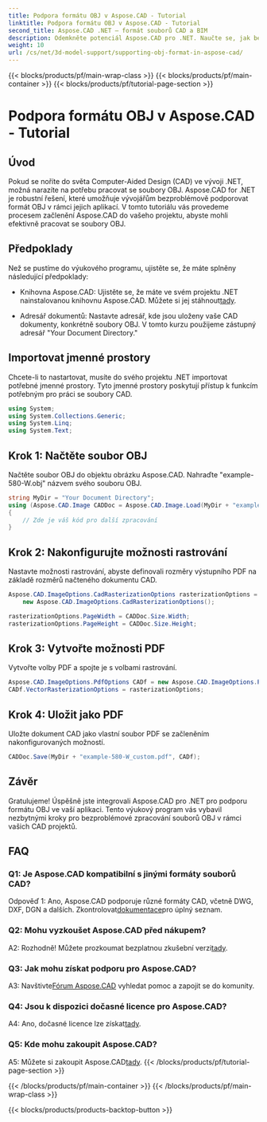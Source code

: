 ```yaml
---
title: Podpora formátu OBJ v Aspose.CAD - Tutorial
linktitle: Podpora formátu OBJ v Aspose.CAD - Tutorial
second_title: Aspose.CAD .NET – formát souborů CAD a BIM
description: Odemkněte potenciál Aspose.CAD pro .NET. Naučte se, jak bezproblémově podporovat formát OBJ ve vašich CAD aplikacích, pomocí tohoto podrobného návodu.
weight: 10
url: /cs/net/3d-model-support/supporting-obj-format-in-aspose-cad/
---
```


{{< blocks/products/pf/main-wrap-class >}}
{{< blocks/products/pf/main-container >}}
{{< blocks/products/pf/tutorial-page-section >}}

# Podpora formátu OBJ v Aspose.CAD - Tutorial

## Úvod

Pokud se noříte do světa Computer-Aided Design (CAD) ve vývoji .NET, možná narazíte na potřebu pracovat se soubory OBJ. Aspose.CAD for .NET je robustní řešení, které umožňuje vývojářům bezproblémově podporovat formát OBJ v rámci jejich aplikací. V tomto tutoriálu vás provedeme procesem začlenění Aspose.CAD do vašeho projektu, abyste mohli efektivně pracovat se soubory OBJ.

## Předpoklady

Než se pustíme do výukového programu, ujistěte se, že máte splněny následující předpoklady:

-  Knihovna Aspose.CAD: Ujistěte se, že máte ve svém projektu .NET nainstalovanou knihovnu Aspose.CAD. Můžete si jej stáhnout[tady](https://releases.aspose.com/cad/net/).

- Adresář dokumentů: Nastavte adresář, kde jsou uloženy vaše CAD dokumenty, konkrétně soubory OBJ. V tomto kurzu použijeme zástupný adresář "Your Document Directory."

## Importovat jmenné prostory

Chcete-li to nastartovat, musíte do svého projektu .NET importovat potřebné jmenné prostory. Tyto jmenné prostory poskytují přístup k funkcím potřebným pro práci se soubory CAD.

```csharp
using System;
using System.Collections.Generic;
using System.Linq;
using System.Text;
```


## Krok 1: Načtěte soubor OBJ

Načtěte soubor OBJ do objektu obrázku Aspose.CAD. Nahraďte "example-580-W.obj" názvem svého souboru OBJ.

```csharp
string MyDir = "Your Document Directory";
using (Aspose.CAD.Image CADDoc = Aspose.CAD.Image.Load(MyDir + "example-580-W.obj"))
{
    // Zde je váš kód pro další zpracování
}
```

## Krok 2: Nakonfigurujte možnosti rastrování

Nastavte možnosti rastrování, abyste definovali rozměry výstupního PDF na základě rozměrů načteného dokumentu CAD.

```csharp
Aspose.CAD.ImageOptions.CadRasterizationOptions rasterizationOptions =
    new Aspose.CAD.ImageOptions.CadRasterizationOptions();

rasterizationOptions.PageWidth = CADDoc.Size.Width;
rasterizationOptions.PageHeight = CADDoc.Size.Height;
```

## Krok 3: Vytvořte možnosti PDF

Vytvořte volby PDF a spojte je s volbami rastrování.

```csharp
Aspose.CAD.ImageOptions.PdfOptions CADf = new Aspose.CAD.ImageOptions.PdfOptions();
CADf.VectorRasterizationOptions = rasterizationOptions;
```

## Krok 4: Uložit jako PDF

Uložte dokument CAD jako vlastní soubor PDF se začleněním nakonfigurovaných možností.

```csharp
CADDoc.Save(MyDir + "example-580-W_custom.pdf", CADf);
```

## Závěr

Gratulujeme! Úspěšně jste integrovali Aspose.CAD pro .NET pro podporu formátu OBJ ve vaší aplikaci. Tento výukový program vás vybavil nezbytnými kroky pro bezproblémové zpracování souborů OBJ v rámci vašich CAD projektů.

## FAQ

### Q1: Je Aspose.CAD kompatibilní s jinými formáty souborů CAD?

 Odpověď 1: Ano, Aspose.CAD podporuje různé formáty CAD, včetně DWG, DXF, DGN a dalších. Zkontrolovat[dokumentace](https://reference.aspose.com/cad/net/)pro úplný seznam.

### Q2: Mohu vyzkoušet Aspose.CAD před nákupem?

 A2: Rozhodně! Můžete prozkoumat bezplatnou zkušební verzi[tady](https://releases.aspose.com/).

### Q3: Jak mohu získat podporu pro Aspose.CAD?

 A3: Navštivte[Fórum Aspose.CAD](https://forum.aspose.com/c/cad/19) vyhledat pomoc a zapojit se do komunity.

### Q4: Jsou k dispozici dočasné licence pro Aspose.CAD?

 A4: Ano, dočasné licence lze získat[tady](https://purchase.aspose.com/temporary-license/).

### Q5: Kde mohu zakoupit Aspose.CAD?

 A5: Můžete si zakoupit Aspose.CAD[tady](https://purchase.aspose.com/buy).
{{< /blocks/products/pf/tutorial-page-section >}}

{{< /blocks/products/pf/main-container >}}
{{< /blocks/products/pf/main-wrap-class >}}

{{< blocks/products/products-backtop-button >}}
